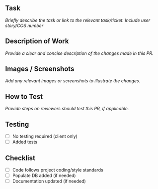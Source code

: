 ## Task
*Briefly describe the task or link to the relevant task/ticket. Include user story/COS number*

## Description of Work
*Provide a clear and concise description of the changes made in this PR.*

## Images / Screenshots
*Add any relevant images or screenshots to illustrate the changes.*

## How to Test
*Provide steps on reviewers should test this PR, if applicable.*

## Testing
- [ ] No testing required (client only)
- [ ] Added tests

## Checklist
- [ ] Code follows project coding/style standards
- [ ] Populate DB added (if needed)
- [ ] Documentation updated (if needed)

